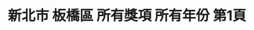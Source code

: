 ---
title: "新北市 板橋區 所有獎項 所有年份 第1頁"
description: "新北市 板橋區 所有獎項 所有年份 獲獎餐廳 第1頁"
keywords:
  - 美食競賽
  - 台灣美食
  - 美食精選
datePublished: "2025-06-30"
dateModified: "2025-07-02"
city: "新北市"
district: "板橋區"
award: "所有獎項"
year: "所有年份"
page: 1
count: 2

restaurants:
  - name: "豐華小館"
    city: "新北市"
    district: "板橋區"
    address: "新北市板橋區雙十路二段209號"
    phone: "0282529789"
    geo: "25.028944449484097, 121.47322423616514"
    link: "新北市/板橋區/豐華小館"
    google_map: "https://maps.app.goo.gl/ZE5UPg3uecsF1xG78"
    footinder: "https://footinder.com.tw/%E6%96%B0%E5%8C%97%E5%B8%82%E6%9D%BF%E6%A9%8B%E5%8D%80/6644/"
    award:
    - name: "500盤"
      year: "2024"
  - name: "皇家傳承"
    city: "新北市"
    district: "板橋區"
    address: "220新北市板橋區新海路134號"
    phone: "0229563718"
    geo: "25.00201663808108, 121.46265103959249"
    link: "新北市/板橋區/皇家傳承"
    google_map: "https://maps.app.goo.gl/Ep1F3oe8gws2bSBg7"
    footinder: "https://footinder.com.tw/%E6%96%B0%E5%8C%97%E5%B8%82%E6%9D%BF%E6%A9%8B%E5%8D%80/6380/"
    award:
    - name: "台北國際牛肉麵節"
      year: "2024"
---